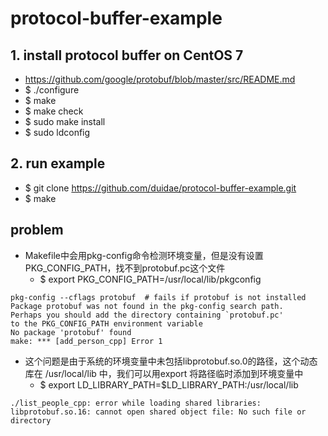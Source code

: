 # protocol-buffer-example

## 1. install protocol buffer on CentOS 7
* https://github.com/google/protobuf/blob/master/src/README.md
* $ ./configure
* $ make
* $ make check
* $ sudo make install
* $ sudo ldconfig

## 2. run example
* $ git clone https://github.com/duidae/protocol-buffer-example.git
* $ make

## problem
* Makefile中会用pkg-config命令检测环境变量，但是没有设置PKG_CONFIG_PATH，找不到protobuf.pc这个文件
  * $ export PKG_CONFIG_PATH=/usr/local/lib/pkgconfig 
```
pkg-config --cflags protobuf  # fails if protobuf is not installed
Package protobuf was not found in the pkg-config search path.
Perhaps you should add the directory containing `protobuf.pc'
to the PKG_CONFIG_PATH environment variable
No package 'protobuf' found
make: *** [add_person_cpp] Error 1
```

* 这个问题是由于系统的环境变量中未包括libprotobuf.so.0的路径，这个动态库在 /usr/local/lib 中，我们可以用export 将路径临时添加到环境变量中
  * $ export LD_LIBRARY_PATH=$LD_LIBRARY_PATH:/usr/local/lib 
```
./list_people_cpp: error while loading shared libraries: libprotobuf.so.16: cannot open shared object file: No such file or directory
```
